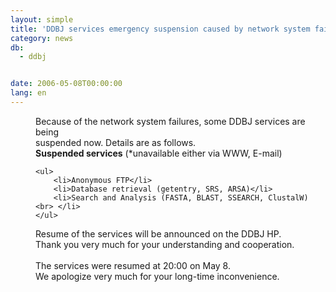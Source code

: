 ```yaml
---
layout: simple
title: 'DDBJ services emergency suspension caused by network system failure'
category: news
db:
  - ddbj


date: 2006-05-08T00:00:00
lang: en
---
```


<html>
<dd>Because of the network system failures, some DDBJ services are being<br> suspended now. Details are as follows.
<dd><b>Suspended services</b> (*unavailable either via WWW, E-mail)
<dd>

    <ul>
        <li>Anonymous FTP</li>
        <li>Database retrieval (getentry, SRS, ARSA)</li>
        <li>Search and Analysis (FASTA, BLAST, SSEARCH, ClustalW)<br> </li>
    </ul>
<dd>Resume of the services will be announced on the DDBJ HP.<br> Thank you very much for your understanding and cooperation.
<dd> 
<dd><span class="icon_d-triangle">The services were resumed at 20:00 on May 8. </span><br> We apologize very much for your long-time inconvenience.</dd>
</dd>
</dd>
</dd>
</dd>
</dd>
</html>
